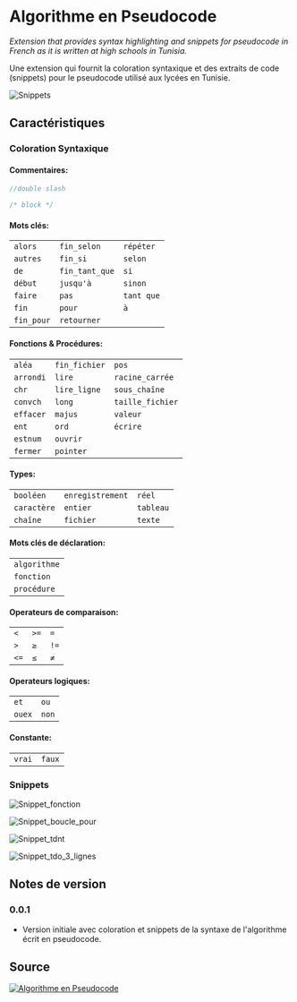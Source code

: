 # Algorithme en Pseudocode

_Extension that provides syntax highlighting and snippets for pseudocode in French as it is written at high schools in Tunisia._

Une extension qui fournit la coloration syntaxique et des extraits de code (snippets) pour le pseudocode utilisé aux lycées en Tunisie.

![Snippets](https://github.com/romoez/algo-tn-vscode/raw/main/images/snippets.gif)

## Caractéristiques

### Coloration Syntaxique

#### Commentaires:

```javascript
//double slash

/* block */
```

#### Mots clés:

|            |                |            |
| ---------- | -------------- | ---------- |
| `alors`    | `fin_selon`    | `répéter`  |
| `autres`   | `fin_si`       | `selon`    |
| `de`       | `fin_tant_que` | `si`       |
| `début`    | `jusqu'à`      | `sinon`    |
| `faire`    | `pas`          | `tant que` |
| `fin`      | `pour`         | `à`        |
| `fin_pour` | `retourner`    |            |

#### Fonctions & Procédures:

|           |               |                  |
| --------- | ------------- | ---------------- |
| `aléa`    | `fin_fichier` | `pos`            |
| `arrondi` | `lire`        | `racine_carrée`  |
| `chr`     | `lire_ligne`  | `sous_chaîne`    |
| `convch`  | `long`        | `taille_fichier` |
| `effacer` | `majus`       | `valeur`         |
| `ent`     | `ord`         | `écrire`         |
| `estnum`  | `ouvrir`      |                  |
| `fermer`  | `pointer`     |                  |

#### Types:

|             |                  |           |
| ----------- | ---------------- | --------- |
| `booléen`   | `enregistrement` | `réel`    |
| `caractère` | `entier`         | `tableau` |
| `chaîne`    | `fichier`        | `texte`   |

#### Mots clés de déclaration:

|              |
| ------------ |
| `algorithme` |
| `fonction`   |
| `procédure`  |

#### Operateurs de comparaison:

|      |      |      |
| ---- | ---- | ---- |
| `<`  | `>=` | `=`  |
| `>`  | `≥`  | `!=` |
| `<=` | `≤`  | `≠`  |

#### Operateurs logiques:

|        |       |
| ------ | ----- |
| `et`   | `ou`  |
| `ouex` | `non` |

#### Constante:

|        |        |
| ------ | ------ |
| `vrai` | `faux` |

### Snippets

![Snippet_fonction](https://github.com/romoez/algo-tn-vscode/raw/main/images/snippets_fonction.png)

![Snippet_boucle_pour](https://github.com/romoez/algo-tn-vscode/raw/main/images/snippets_pour.png)

![Snippet_tdnt](https://github.com/romoez/algo-tn-vscode/raw/main/images/snippets_tdnt.png)

![Snippet_tdo_3_lignes](https://github.com/romoez/algo-tn-vscode/raw/main/images/snippets_tdo3.png)

## Notes de version

### 0.0.1

- Version initiale avec coloration et snippets de la syntaxe de l'algorithme écrit en pseudocode.

## Source

[![Algorithme en Pseudocode](https://github.com/romoez/algo-tn-vscode/raw/main/images/icon.png)](https://github.com/romoez/algo-tn-vscode)
